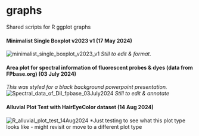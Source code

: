 # graphs
Shared scripts for R ggplot graphs

#### Minimalist Single Boxplot v2023 v1 (17 May 2024)
![minimalist_single_boxplot_v2023_v1](https://github.com/stephaniejh/graphs/assets/54291508/47f587ed-5146-4509-9d4e-236a8253e792)
*Still to edit & format.*


#### Area plot for spectral information of fluorescent probes & dyes (data from FPbase.org) (03 July 2024)
*This was styled for a black background powerpoint presentation.*
![Spectral_data_of_DiI_fpbase_03July2024](https://github.com/stephaniejh/graphs/assets/54291508/72db9780-1d73-42c5-9330-742828d6c912)
*Still to edit & annotate*

#### Alluvial Plot Test with HairEyeColor dataset (14 Aug 2024)
![R_alluvial_plot_test_14Aug2024](https://github.com/user-attachments/assets/6dd33501-fdcb-49c2-9d5b-545f642630ae)
*Just testing to see what this plot type looks like - might revisit or move to a different plot type

